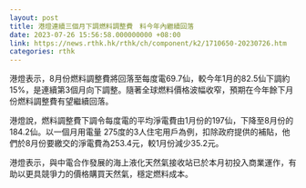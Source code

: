 ```yaml
---
layout: post
title: 港燈連續三個月下調燃料調整費　料今年內繼續回落
date: 2023-07-26 15:56:58.000000000 +08:00
link: https://news.rthk.hk/rthk/ch/component/k2/1710650-20230726.htm
categories: rthk
---
```


港燈表示，8月份燃料調整費將回落至每度電69.7仙，較今年1月的82.5仙下調約15%，是連續第3個月向下調整。隨著全球燃料價格波幅收窄，預期在今年餘下月份燃料調整費有望繼續回落。

港燈說，燃料調整費下調令每度電的平均淨電費由1月份的197仙，下降至8月份的184.2仙。以一個月用電量 275度的3人住宅用戶為例，扣除政府提供的補貼，他們於8月份要繳交的淨電費為253.4元，較1月份減少35.2元。

港燈表示，與中電合作發展的海上液化天然氣接收站已於本月初投入商業運作，有助以更具競爭力的價格購買天然氣，穩定燃料成本。
